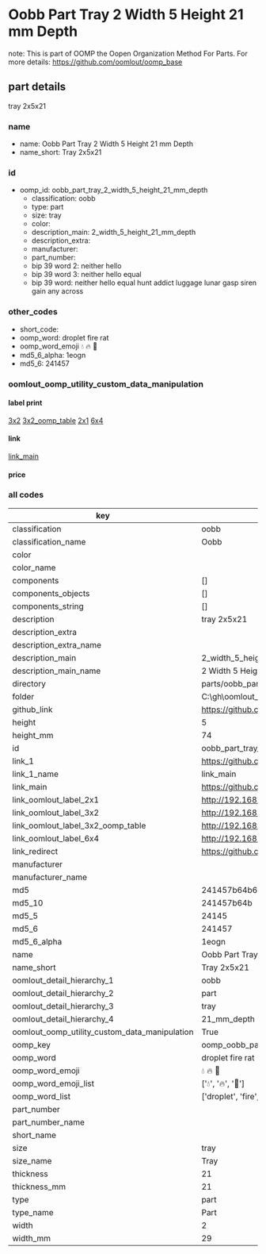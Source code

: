 # Oobb Part Tray 2 Width 5 Height 21 mm Depth  

note: This is part of OOMP the Oopen Organization Method For Parts. For more details: https://github.com/oomlout/oomp_base

##  part details
  



tray 2x5x21



### name
* name: Oobb Part Tray 2 Width 5 Height 21 mm Depth
* name_short: Tray 2x5x21 
### id
* oomp_id: oobb_part_tray_2_width_5_height_21_mm_depth
  * classification: oobb
  * type: part
  * size: tray
  * color: 
  * description_main: 2_width_5_height_21_mm_depth
  * description_extra: 
  * manufacturer: 
  * part_number: 
  * bip 39 word 2: neither hello
  * bip 39 word 3: neither hello equal
  * bip 39 word: neither hello equal hunt addict luggage lunar gasp siren gain any across

### other_codes
* short_code: 
* oomp_word: droplet fire rat
* oomp_word_emoji :droplet: :fire: :rat:
* md5_6_alpha: 1eogn
* md5_6: 241457






### oomlout_oomp_utility_custom_data_manipulation
#### label print
[3x2](http://192.168.1.245:1112/?label=oomp%201eogn)
[3x2_oomp_table](http://192.168.1.108:1112/?label=oomp%201eogn)
[2x1](http://192.168.1.242:1112/?label=oomp%201eogn)
[6x4](http://192.168.1.55:1112/?label=oomp%201eogn)    

#### link

[link_main](https://github.com/oomlout/oomlout_oobb_version_4_generated_parts/tree/main/navigation_oomp/oobb/part/tray/2_width_5_height_21_mm_depth/part)                              

#### price







### all codes 
| key | value |  
| --- | --- |  
| classification | oobb |  
| classification_name | Oobb |  
| color |  |  
| color_name |  |  
| components | [] |  
| components_objects | [] |  
| components_string | [] |  
| description | tray 2x5x21 |  
| description_extra |  |  
| description_extra_name |  |  
| description_main | 2_width_5_height_21_mm_depth |  
| description_main_name | 2 Width 5 Height 21 mm Depth |  
| directory | parts/oobb_part_tray_2_width_5_height_21_mm_depth |  
| folder | C:\gh\oomlout_oobb_version_4_generated_parts\parts\oobb_part_tray_2_width_5_height_21_mm_depth |  
| github_link | https://github.com/oomlout/oomlout_oomp_part_src/tree/main/parts/oobb_part_tray_2_width_5_height_21_mm_depth |  
| height | 5 |  
| height_mm | 74 |  
| id | oobb_part_tray_2_width_5_height_21_mm_depth |  
| link_1 | https://github.com/oomlout/oomlout_oobb_version_4_generated_parts/tree/main/navigation_oomp/oobb/part/tray/2_width_5_height_21_mm_depth/part |  
| link_1_name | link_main |  
| link_main | https://github.com/oomlout/oomlout_oobb_version_4_generated_parts/tree/main/navigation_oomp/oobb/part/tray/2_width_5_height_21_mm_depth/part |  
| link_oomlout_label_2x1 | http://192.168.1.242:1112/?label=oomp%201eogn |  
| link_oomlout_label_3x2 | http://192.168.1.245:1112/?label=oomp%201eogn |  
| link_oomlout_label_3x2_oomp_table | http://192.168.1.108:1112/?label=oomp%201eogn |  
| link_oomlout_label_6x4 | http://192.168.1.55:1112/?label=oomp%201eogn |  
| link_redirect | https://github.com/oomlout/oomlout_oobb_version_4_generated_parts/tree/main/parts/oobb_tray_02_05_21 |  
| manufacturer |  |  
| manufacturer_name |  |  
| md5 | 241457b64b6030a21301a6f6981ab4a1 |  
| md5_10 | 241457b64b |  
| md5_5 | 24145 |  
| md5_6 | 241457 |  
| md5_6_alpha | 1eogn |  
| name | Oobb Part Tray 2 Width 5 Height 21 mm Depth |  
| name_short | Tray 2x5x21  |  
| oomlout_detail_hierarchy_1 | oobb |  
| oomlout_detail_hierarchy_2 | part |  
| oomlout_detail_hierarchy_3 | tray |  
| oomlout_detail_hierarchy_4 | 21_mm_depth |  
| oomlout_oomp_utility_custom_data_manipulation | True |  
| oomp_key | oomp_oobb_part_tray_2_width_5_height_21_mm_depth |  
| oomp_word | droplet fire rat |  
| oomp_word_emoji | :droplet: :fire: :rat: |  
| oomp_word_emoji_list | [':droplet:', ':fire:', ':rat:'] |  
| oomp_word_list | ['droplet', 'fire', 'rat'] |  
| part_number |  |  
| part_number_name |  |  
| short_name |  |  
| size | tray |  
| size_name | Tray |  
| thickness | 21 |  
| thickness_mm | 21 |  
| type | part |  
| type_name | Part |  
| width | 2 |  
| width_mm | 29 |  
